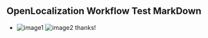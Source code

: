 ## OpenLocalization Workflow Test MarkDown
* ![image1](.\64ddc91b-10d8-4421-bfb7-d2f141613805.png)   ![image2](.\81d7aded-ebd7-4896-a6c3-c7d276ca09d1.png) 
thanks!